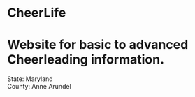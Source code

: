 CheerLife
=========
Website for basic to advanced Cheerleading information.
=====================================
State: Maryland<br>
County: Anne Arundel


